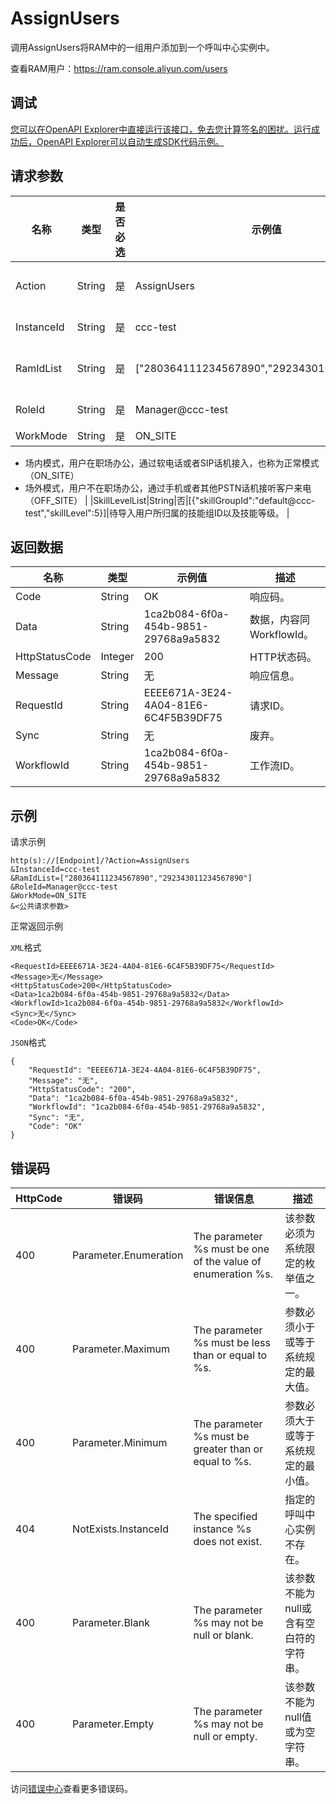 # AssignUsers

调用AssignUsers将RAM中的一组用户添加到一个呼叫中心实例中。

查看RAM用户：https://ram.console.aliyun.com/users

## 调试

[您可以在OpenAPI Explorer中直接运行该接口，免去您计算签名的困扰。运行成功后，OpenAPI Explorer可以自动生成SDK代码示例。](https://api.aliyun.com/#product=CCC&api=AssignUsers&type=RPC&version=2020-07-01)

## 请求参数

|名称|类型|是否必选|示例值|描述|
|--|--|----|---|--|
|Action|String|是|AssignUsers|系统规定参数。取值：AssignUsers。 |
|InstanceId|String|是|ccc-test|呼叫中心实例ID。 |
|RamIdList|String|是|\["280364111234567890","292343011234567890"\]|待添加到呼叫中心实例的RAM用户ID。 |
|RoleId|String|是|Manager@ccc-test|分配的角色ID。 |
|WorkMode|String|是|ON\_SITE|工作模式：

 -   场内模式，用户在职场办公，通过软电话或者SIP话机接入，也称为正常模式（ON\_SITE）
-   场外模式，用户不在职场办公，通过手机或者其他PSTN话机接听客户来电（OFF\_SITE） |
|SkillLevelList|String|否|\[\{"skillGroupId":"default@ccc-test","skillLevel":5\}\]|待导入用户所归属的技能组ID以及技能等级。 |

## 返回数据

|名称|类型|示例值|描述|
|--|--|---|--|
|Code|String|OK|响应码。 |
|Data|String|1ca2b084-6f0a-454b-9851-29768a9a5832|数据，内容同WorkflowId。 |
|HttpStatusCode|Integer|200|HTTP状态码。 |
|Message|String|无|响应信息。 |
|RequestId|String|EEEE671A-3E24-4A04-81E6-6C4F5B39DF75|请求ID。 |
|Sync|String|无|废弃。 |
|WorkflowId|String|1ca2b084-6f0a-454b-9851-29768a9a5832|工作流ID。 |

## 示例

请求示例

```
http(s)://[Endpoint]/?Action=AssignUsers
&InstanceId=ccc-test
&RamIdList=["280364111234567890","292343011234567890"]
&RoleId=Manager@ccc-test
&WorkMode=ON_SITE
&<公共请求参数>
```

正常返回示例

`XML`格式

```
<RequestId>EEEE671A-3E24-4A04-81E6-6C4F5B39DF75</RequestId>
<Message>无</Message>
<HttpStatusCode>200</HttpStatusCode>
<Data>1ca2b084-6f0a-454b-9851-29768a9a5832</Data>
<WorkflowId>1ca2b084-6f0a-454b-9851-29768a9a5832</WorkflowId>
<Sync>无</Sync>
<Code>OK</Code>
```

`JSON`格式

```
{
	"RequestId": "EEEE671A-3E24-4A04-81E6-6C4F5B39DF75",
	"Message": "无",
	"HttpStatusCode": "200",
	"Data": "1ca2b084-6f0a-454b-9851-29768a9a5832",
	"WorkflowId": "1ca2b084-6f0a-454b-9851-29768a9a5832",
	"Sync": "无",
	"Code": "OK"
}
```

## 错误码

|HttpCode|错误码|错误信息|描述|
|--------|---|----|--|
|400|Parameter.Enumeration|The parameter %s must be one of the value of enumeration %s.|该参数必须为系统限定的枚举值之一。|
|400|Parameter.Maximum|The parameter %s must be less than or equal to %s.|参数必须小于或等于系统规定的最大值。|
|400|Parameter.Minimum|The parameter %s must be greater than or equal to %s.|参数必须大于或等于系统规定的最小值。|
|404|NotExists.InstanceId|The specified instance %s does not exist.|指定的呼叫中心实例不存在。|
|400|Parameter.Blank|The parameter %s may not be null or blank.|该参数不能为null或含有空白符的字符串。|
|400|Parameter.Empty|The parameter %s may not be null or empty.|该参数不能为null值或为空字符串。|

访问[错误中心](https://error-center.aliyun.com/status/product/CCC)查看更多错误码。

